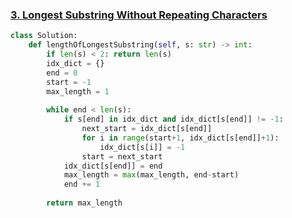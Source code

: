### [3. Longest Substring Without Repeating Characters](https://leetcode.com/problems/longest-substring-without-repeating-characters)

```python
class Solution:
    def lengthOfLongestSubstring(self, s: str) -> int:
        if len(s) < 2: return len(s)
        idx_dict = {}
        end = 0
        start = -1
        max_length = 1
        
        while end < len(s):
            if s[end] in idx_dict and idx_dict[s[end]] != -1:
                next_start = idx_dict[s[end]]
                for i in range(start+1, idx_dict[s[end]]+1):
                    idx_dict[s[i]] = -1
                start = next_start
            idx_dict[s[end]] = end
            max_length = max(max_length, end-start)
            end += 1
        
        return max_length
```


